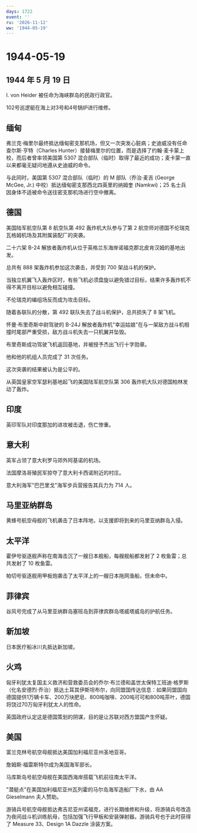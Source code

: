 ```yaml
---
days: 1722
event: ''
ru: '2026-11-12'
ww: '1944-05-19'
---
```


# 1944-05-19

## 1944 年 5 月 19 日

I. von Heider 被任命为海峡群岛的民政行政官。

102号巡逻艇在海上对3号和4号锅炉进行维修。

## 缅甸

弗兰克·梅里尔最终抵达缅甸密支那机场，但又一次突发心脏病；史迪威没有任命查尔斯·亨特（Charles
Hunter）接替梅里尔的位置，而是选择了约翰·麦卡蒙上校，而后者曾率领美国第
5307
混合部队（临时）取得了最近的成功；麦卡蒙一直以来都毫无疑问地遵从史迪威的命令。

与此同时，美国第 5307 混合部队（临时）的 M 部队（乔治·麦吉 (George
McGee, Jr.) 中校）抵达缅甸密支那西北四英里的纳姆奎 (Namkwi)；25
名士兵因身体不适被命令送往密支那机场进行空中撤离。

## 德国

美国陆军航空队第 8 航空队第 492 轰炸机大队参与了第 2
航空师对德国不伦瑞克瓦格姆机场及其附属装配厂的突袭。

二十六架 B-24
解放者轰炸机从位于英格兰东海岸诺福克郡北皮肯汉姆的基地出发。

总共有 888 架轰炸机参加这次袭击，并受到 700 架战斗机的保护。

当独立机翼飞入轰炸区时，有些飞机必须盘旋以避免错过目标，结果许多轰炸机不得不离开目标以避免相互碰撞。

不伦瑞克的编组场反而成为攻击目标。

随着各联队的分散，第 492 联队失去了战斗机保护，总共损失了 8 架飞机。

怀曼·布里奇斯中尉驾驶的 B-24J
解放者轰炸机"幸运姑娘"在与一架敌方战斗机相撞时尾部严重受损，敌方战斗机失去一只机翼并坠毁。

布里奇斯成功驾驶飞机返回基地，并被授予杰出飞行十字勋章。

他和他的机组人员完成了 31 次任务。

这次突袭的结果被认为是公平的。

从英国皇家空军瑟利基地起飞的美国陆军航空队第 306
轰炸机大队对德国柏林发动了轰炸。

## 印度

英印军队对印度那加的进攻被击退，伤亡惨重。

## 意大利

英军占领了意大利罗马郊外阿基诺的机场。

法国摩洛哥殖民军掠夺了意大利卡西诺附近的村庄。

意大利海军"巴巴里戈"海军步兵营报告其兵力为 714 人。

## 马里亚纳群岛

黄蜂号航空母舰的飞机袭击了日本阵地，以支援即将到来的马里亚纳群岛入侵。

## 太平洋

霍伊号驱逐舰声称在南海击沉了一艘日本舰船，每艘舰船都发射了 2
枚鱼雷；总共发射了 10 枚鱼雷。

帕切号驱逐舰用甲板炮袭击了太平洋上的一艘日本拖网渔船，但未命中。

## 菲律宾

谷风号完成了从马里亚纳群岛塞班岛到菲律宾群岛塔威塔威岛的护航任务。

## 新加坡

日本医疗船冰川丸抵达新加坡。

## 火鸡

匈牙利犹太复国主义救济和营救委员会的乔尔·布兰德和盖世太保特工班迪·格罗斯（化名安德烈·乔治）抵达土耳其伊斯坦布尔，向同盟国传达信息：如果同盟国向德国提供1万辆卡车、200万块肥皂、800吨咖啡、200吨可可和800吨茶叶，德国将饶过70万匈牙利犹太人的性命。

英国政府认定这是德国策划的阴谋，目的是让苏联对西方盟国产生怀疑。

## 美国

富兰克林号航空母舰抵达美国加利福尼亚州圣地亚哥。

詹姆斯·福雷斯特尔成为美国海军部长。

马库斯岛号航空母舰在美国西海岸搭载飞机前往南太平洋。

"潜艇点"在美国加利福尼亚州瓦列霍的马尔岛海军造船厂下水，由 AA Gieselmann
夫人赞助。

游骑兵号航空母舰抵达弗吉尼亚州诺福克，进行长期维修和升级，将游骑兵号改造为夜间战斗机训练航母，包括加强飞行甲板和安装弹射器。游骑兵号也于此时获得了
Measure 33、Design 1A Dazzle 涂装方案。
